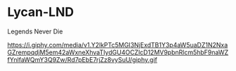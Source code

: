 # Lycan-LND
Legends Never Die


https://i.giphy.com/media/v1.Y2lkPTc5MGI3NjExdTB1Y3p4aW5uaDZ1N2NxaGZrempqdjM5em42aWxneXhvaTIydGU4OCZlcD12MV9pbnRlcm5hbF9naWZfYnlfaWQmY3Q9Zw/Rd7pEbE7rjZz8vySuU/giphy.gif
